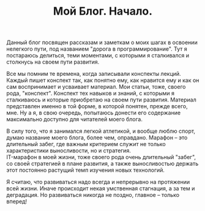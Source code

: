 ﻿---
layout: post
title: Мой Блог. Начало.
---
Данный блог посвящен рассказам и заметкам о моих шагах в освоении нелегкого пути, под названием "дорога в программирование". 
Тут я постараюсь делиться, теми моментами, с которыми я сталкивался и столкнусь на своем пути развития.  

Все мы помним те времена, когда записывали конспекты лекций. Каждый пишет конспект так, как понятно ему, как нравится ему и как он сам воспринимает и усваивает материал. Мои статьи, тоже, своего рода, "конспект". Конспект тех навыков и знаний, с которыми я сталкиваюсь и которые приобретаю на своем пути развития. Материал представлен именно в той форме, в которой понятен, прежде всего, мне. Ну а я, в свою очередь, попытаюсь донести его содержание максимально доступно для читателей моего блога.  

В силу того, что я занимался легкой атлетикой, и вообще люблю спорт, думаю название моего блога, более чем, оправдано. Марафон – это длительный забег, где важным критерием служит не только характеристики выносливости, но и стратегия.   
IT-марафон в моей жизни, тоже своего рода очень длительный "забег", со своей стратегией в плане развития, а также выносливостью держать этот постоянно растущий темп изучения новых технологий.  
 
Я считаю, что развиваться надо всегда и непрерывно на протяжении всей жизни. 
Иначе происходит некая умственная стагнация, а за тем и деградация. 
Но развиваться никогда не поздно, главное – только вперед! 



